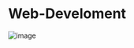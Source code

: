 # Web-Develoment


![image](https://user-images.githubusercontent.com/99426684/187085665-b059e5bd-582e-4f86-b311-610a9c0ba7e4.png)

